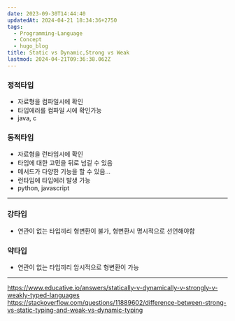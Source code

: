 ```yaml
---
date: 2023-09-30T14:44:40
updatedAt: 2024-04-21 18:34:36+2750
tags:
  - Programming-Language
  - Concept
  - hugo_blog
title: Static vs Dynamic,Strong vs Weak
lastmod: 2024-04-21T09:36:38.062Z
---
```

### 정적타입

* 자료형을 컴파일시에 확인
* 타입에러를 컴파일 시에 확인가능
* java, c

### 동적타입

* 자료형을 런타임시에 확인
* 타입에 대한 고민을 뒤로 넘길 수 있음
* 메서드가 다양한 기능을 할 수 있음...
* 런타임에 타입에러 발생 가능
* python, javascript

***

### 강타입

* 연관이 없는 타입끼리 형변환이 불가, 형변환시 명시적으로 선언해야함

### 약타입

* 연관이 없는 타입끼리 암시적으로 형변환이 가능

***

<https://www.educative.io/answers/statically-v-dynamically-v-strongly-v-weakly-typed-languages>\
<https://stackoverflow.com/questions/11889602/difference-between-strong-vs-static-typing-and-weak-vs-dynamic-typing>
